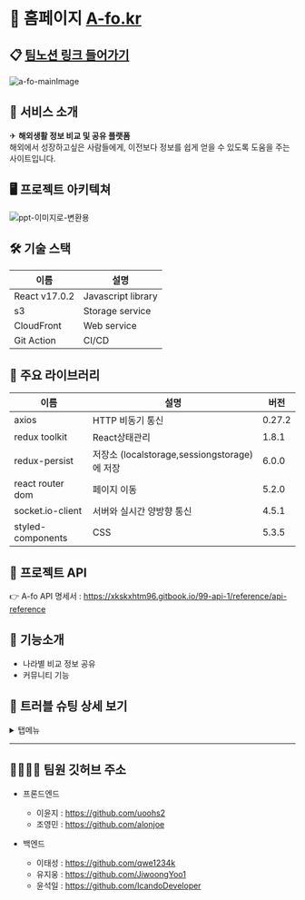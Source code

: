# 📝 홈페이지  [A-fo.kr](https://a-fo.kr)
## 📋 [팀노션 링크 들어가기](https://www.notion.so/40fa62a06e8e444280f9c84ff5ea274d)
![a-fo-mainImage](https://user-images.githubusercontent.com/96129738/171001558-4c3a09b6-a265-4aff-9c3a-f6c5eba57071.png)


## 🔎 서비스 소개
✈ **해외생활 정보 비교 및 공유 플랫폼**<br>
해외에서 성장하고싶은 사람들에게, 이전보다 정보를 쉽게 얻을 수 있도록 도움을 주는 사이트입니다.


## 🖥 프로젝트 아키텍쳐
![ppt-이미지로-변환용](https://user-images.githubusercontent.com/96129738/171004010-e03d4a6b-dda6-41c6-b0e3-5f18c12d149f.svg)


## 🛠 기술 스택
| 이름          | 설명               | 
| ------------- | -------------------|
| React v17.0.2 | Javascript library |
| s3            | Storage service    |
| CloudFront    | Web service        |  
| Git Action    | CI/CD              |


## 📕 주요 라이브러리

| 이름    | 설명                       | 버전   |
| ------------- | -------------------------- | ------ |
| axios         | HTTP 비동기 통신 | 0.27.2 |
|redux toolkit     | React상태관리                      |1.8.1 |
|  redux-persist      | 저장소 (localstorage,sessiongstorage)에 저장                | 6.0.0  |
|react router dom      | 페이지 이동                      |5.2.0 |
| socket.io-client          | 서버와 실시간 양방향 통신      |4.5.1  |
| styled-components  | CSS                 |5.3.5  |

## 🎄 프로젝트 API
👉 A-fo API 명세서 : https://xkskxhtm96.gitbook.io/99-api-1/reference/api-reference


## 🌠 기능소개

- 나라별 비교 정보 공유
- 커뮤니티 기능


## 🔑 트러블 슈팅 상세 보기


<details markdown="1">
<summary>탭메뉴</summary>

<!--summary 아래 빈칸 공백 두고 내용을 적는공간-->
## 

### 목적 및 초기상황

<aside>
💡 많은 데이터가 담겨있는 페이지에서, 원하는 정보가 아래쪽에 있을 때 계속 스크롤을 하지 않고 탭메뉴에서 원하는 정보가 있는 항목을 클릭하여 이동할 수 있도록 하였습니다. 

</aside>

### 문제상황

<aside>
💡 탭메뉴에서 원하는 카데고리 클릭시 해당위치로 스크롤이 되어야 하는데, 데이터가 계속해서 바뀌다보니 위치값으로 해결하지 못하는 상황이 발생했습니다.

</aside>

### 해결책

<aside>
💡 2가지의 해결방안

 1. 박스높이를 고정시키고 데이터의 길이가 해당 높이를 벗어나면 그 안에서 스크롤 가능하게 구현하여, 박스의 위치값을 구하고 해당위치로 이동<aside></aside> 2.ref를 사용하여 해당요소로 이동
  
  1번의 경우 위치값으로 이동시, 토글이 닫혀있을 경우와 열려있을 경우 모두 생각해야 하기 때문에 2번방안으로 결정하여  useRef, forwardRef, map함수를 이용하여 ref배열의 각 요소에 해당하는 위치로 이동하도록 구현했습니다.
  
</aside>

### 고찰

<aside>
  💡 컴포넌트의 분리로 forwardRef를 사용해야하는 구조였습니다. forwardRef의 사용법을 알아보고 적용하는 과정에서 에러를 겪었습니다. 에러를 해결하고 적용을 완료하였고, 앞으로 forwardRef를 사용함에 있어서는 잘 적용할 수 있겠다는 자신감을 얻을 수 있었습니다.     

</aside>
</details>

---
## 👨‍👩‍👧‍👧 팀원 깃허브 주소

- 프론드엔드
  - 이윤지 : https://github.com/uoohs2
  - 조영민 : https://github.com/alonjoe
  
- 백엔드
  - 이태성 : https://github.com/qwe1234k
  - 유지웅 : https://github.com/JiwoongYoo1
  - 윤석일 : https://github.com/IcandoDeveloper
